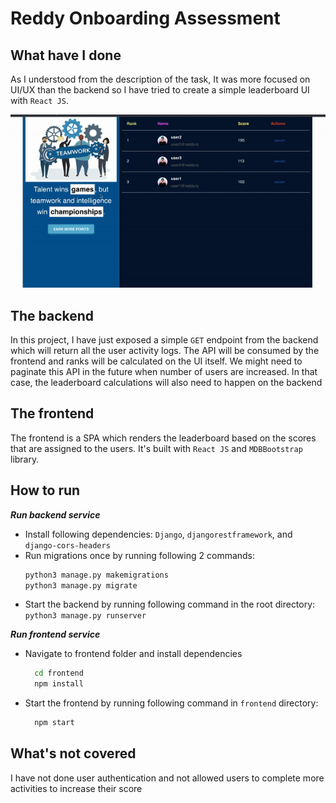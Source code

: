 # Reddy Onboarding Assessment

## What have I done

As I understood from the description of the task, It was more focused on UI/UX than the backend
so I have tried to create a simple leaderboard UI with `React JS`.

![leaderboard-ui-view](reddy-gif.gif)

## The backend
In this project, I have just exposed a simple `GET` endpoint from the backend which will return all the
user activity logs. The API will be consumed by the frontend and ranks will be calculated on the UI itself.
We might need to paginate this API in the future when number of users are increased. In that case, the leaderboard
calculations will also need to happen on the backend

## The frontend
The frontend is a SPA which renders the leaderboard based on the scores that are assigned to the users. It's
built with `React JS` and `MDBBootstrap` library.

## How to run
_**Run backend service**_
- Install following dependencies: `Django`, `djangorestframework`, and `django-cors-headers` 
- Run migrations once by running following 2 commands:
  ```bash
  python3 manage.py makemigrations
  python3 manage.py migrate
  ```
- Start the backend by running following command in the root directory: `python3 manage.py runserver`

_**Run frontend service**_
- Navigate to frontend folder and install dependencies
  ```bash
    cd frontend
    npm install
  ```
- Start the frontend by running following command in `frontend` directory:
  ```bash
    npm start
  ```

## What's not covered
I have not done user authentication and not allowed users to complete more activities to increase their score